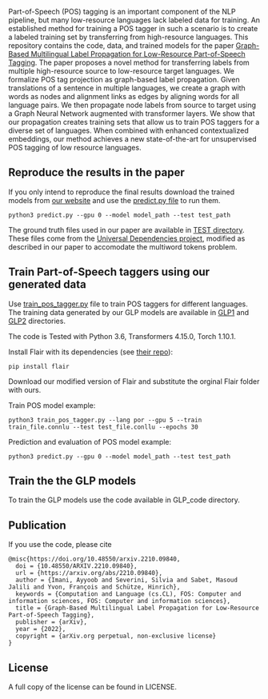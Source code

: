 Part-of-Speech (POS) tagging is an important component of the NLP pipeline, but many low-resource languages lack labeled data for training. An established method for training a POS tagger in such a scenario is to create a labeled training set by transferring from high-resource languages. 
This repository contains the code, data, and trained models for the paper [Graph-Based Multilingual Label Propagation for Low-Resource Part-of-Speech Tagging](https://arxiv.org/abs/2210.09840).
The paper proposes a novel method for transferring labels from multiple high-resource source to low-resource target languages. We formalize POS tag projection as graph-based label propagation. Given translations of a sentence in multiple languages, we create a graph with words as nodes and alignment links as edges by aligning words for all language pairs. We then propagate node labels from source to target using a Graph Neural Network augmented with transformer layers. We show that our propagation creates training sets that allow us to train POS taggers for a diverse set of languages. When combined with enhanced contextualized embeddings, our method achieves a new state-of-the-art for unsupervised POS tagging of low resource languages.


Reproduce the results in the paper
---------
If you only intend to reproduce the final results download the trained models from [our website](http://cistern.cis.lmu.de/glp_pos/) and use the [predict.py file](https://github.com/ayyoobimani/GLP-POS/blob/main/predict.py) to run them. 

`python3 predict.py --gpu 0 --model model_path --test test_path`

The ground truth files used in our paper are available in [TEST directory](https://github.com/ayyoobimani/GLP-POS/tree/main/TEST). These files come from the [Universal Dependencies project](https://universaldependencies.org/), modified as described in our paper to accomodate the multiword tokens problem.


Train Part-of-Speech taggers using our generated data
----------
Use [train_pos_tagger.py](https://github.com/ayyoobimani/GLP-POS/blob/main/train_pos_tagger.py) file to train POS taggers for different languages.
The training data generated by our GLP models are available in [GLP1](https://github.com/ayyoobimani/GLP-POS/tree/main/GLP1) and [GLP2](https://github.com/ayyoobimani/GLP-POS/tree/main/GLP2) directories.


The code is Tested with Python 3.6, Transformers 4.15.0, Torch 1.10.1.

Install Flair with its dependencies (see [their repo](https://github.com/flairNLP/flair)):

`pip install flair`

Download our modified version of Flair and substitute the orginal Flair folder with ours.


Train POS model example:

`python3 train_pos_tagger.py --lang por --gpu 5 --train train_file.connlu --test test_file.conllu --epochs 30`

Prediction and evaluation of POS model example:

`python3 predict.py --gpu 0 --model model_path --test test_path`

Train the the GLP models
---------
To train the GLP models use the code available in GLP_code directory.


Publication
--------

If you use the code, please cite 

```
@misc{https://doi.org/10.48550/arxiv.2210.09840,
  doi = {10.48550/ARXIV.2210.09840},  
  url = {https://arxiv.org/abs/2210.09840},
  author = {Imani, Ayyoob and Severini, Silvia and Sabet, Masoud Jalili and Yvon, François and Schütze, Hinrich},
  keywords = {Computation and Language (cs.CL), FOS: Computer and information sciences, FOS: Computer and information sciences},
  title = {Graph-Based Multilingual Label Propagation for Low-Resource Part-of-Speech Tagging},
  publisher = {arXiv},
  year = {2022},
  copyright = {arXiv.org perpetual, non-exclusive license}
}

``` 

License
-------

A full copy of the license can be found in LICENSE.



